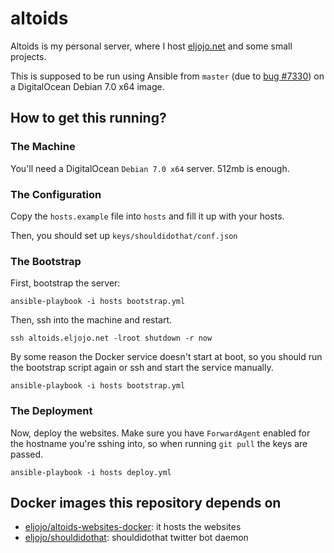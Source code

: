 altoids
=======

Altoids is my personal server, where I host [eljojo.net](http://eljojo.net) and some small projects.

This is supposed to be run using Ansible from ``master`` (due to [bug #7330](https://github.com/ansible/ansible/issues/7330)) on a DigitalOcean Debian 7.0 x64 image.

## How to get this running?

### The Machine
You'll need a DigitalOcean ``Debian 7.0 x64`` server. 512mb is enough.

### The Configuration

Copy the ``hosts.example`` file into ``hosts`` and fill it up with your hosts.

Then, you should set up ``keys/shouldidothat/conf.json``

### The Bootstrap

First, bootstrap the server:

```
ansible-playbook -i hosts bootstrap.yml
```

Then, ssh into the machine and restart.

```
ssh altoids.eljojo.net -lroot shutdown -r now
```

By some reason the Docker service doesn't start at boot, so you should run the bootstrap script again or ssh and start the service manually.

```
ansible-playbook -i hosts bootstrap.yml
```

### The Deployment

Now, deploy the websites.
Make sure you have ``ForwardAgent`` enabled for the hostname you're sshing into, so when running ``git pull`` the keys are passed.

```
ansible-playbook -i hosts deploy.yml
```

## Docker images this repository depends on

- [eljojo/altoids-websites-docker](https://github.com/eljojo/altoids-websites-docker): it hosts the websites
- [eljojo/shouldidothat](https://github.com/eljojo/shouldidothat): shouldidothat twitter bot daemon

